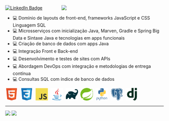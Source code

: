
<img src = "banner.gif" width = "325px" align = "right">


  <div id="badges">
  <a href = "https://github.com/Denisdev3">
    <img src="https://img.shields.io/badge/LinkedIn-blue?style=for-the-badge&logo=linkedin&logoColor=white" alt="LinkedIn Badge"/>
  </a>
</div>




- 💻 Domínio de layouts de front-end, frameworks JavaScript e CSS Linguagem SQL
- 💻 Microsserviços com inicialização Java, Marven, Gradle e Spring Big Data e Sintaxe Java e tecnologias em apps funcionais
- 💻 Criação de banco de dados com apps Java
- 💻 Integração Front e Back-end
- 💻 Desenvolvimento e testes de sites com APIs
- 💻 Abordagem DevOps com integração e metodologias de entrega contínua
- 💻 Consultas SQL com índice de banco de dados

<div>
  <img src="https://github.com/devicons/devicon/blob/master/icons/html5/html5-original.svg" title="HTML5" alt="HTML" width="40" height="40"/>&nbsp;
  <img src="https://github.com/devicons/devicon/blob/master/icons/css3/css3-original.svg" title="HTML5" alt="HTML" width="40" height="40"/>&nbsp;
  <img src="https://github.com/devicons/devicon/blob/master/icons/javascript/javascript-original.svg" title="JavaScript" alt="JavaScript" width="40"/>&nbsp;
  <img src="https://github.com/devicons/devicon/blob/master/icons/java/java-original.svg" title="JavaScript" alt="JavaScript" width="40"/>&nbsp;
  <img src="https://github.com/devicons/devicon/blob/master/icons/gradle/gradle-plain.svg" title="JavaScript" alt="JavaScript" width="40"/>&nbsp;
  <img src="https://github.com/devicons/devicon/blob/master/icons/spring/spring-original.svg" title="JavaScript" alt="JavaScript" width="40"/>&nbsp;
  <img src="https://github.com/devicons/devicon/blob/master/icons/python/python-original-wordmark.svg" title="Python" alt="Python" width="40"/>&nbsp;
  <img src="https://github.com/devicons/devicon/blob/master/icons/postgresql/postgresql-plain.svg" title="PostgreSQL" alt="PostgreSQL" width="40" height="40"/>&nbsp;
  <img src="https://github.com/devicons/devicon/blob/master/icons/django/django-plain.svg" title="Django" alt="Django" width="40" height="40"/>&nbsp;
 

  
</div>

---


<div align = "left">
<img height = "200em" src="https://github-readme-stats.vercel.app/api/top-langs/?username=Denisdev3&show_icons=true&theme=bear&count_private=true"/>
<img height = "200em" src="https://github-readme-stats.vercel.app/api?username=Denisdev3&show_icons=true&show_icons=true&theme=bear&count_private=true" />
</div>
